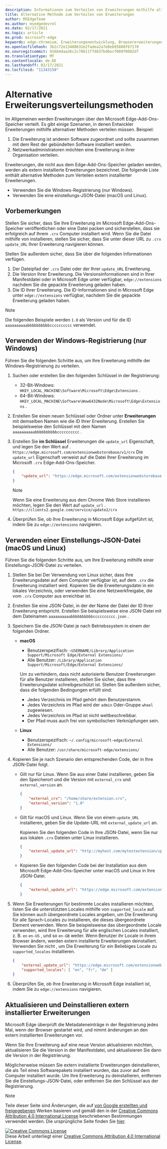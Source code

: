 ```yaml
---
description: Informationen zum Verteilen von Erweiterungen mithilfe alternativer Methoden, die keine überprüften Speicher verwenden
title: Alternative Methode zum Verteilen von Erweiterungen
author: MSEdgeTeam
ms.author: msedgedevrel
ms.date: 02/17/2021
ms.topic: article
ms.prod: microsoft-edge
keywords: edge-chromium, Erweiterungenentwicklung, Browsererweiterungen, Add-Ons, Partner Center, Entwickler
ms.openlocfilehash: 3b2c72e13488632e2fadea2a7e8eb95888f67170
ms.sourcegitcommit: 916b4daa26c2c78611f7d837bd6ecf009f0082df
ms.translationtype: MT
ms.contentlocale: de-DE
ms.lasthandoff: 02/17/2021
ms.locfileid: "11343150"
---
```

# Alternative Erweiterungsverteilungsmethoden  

Im Allgemeinen werden Erweiterungen über den Microsoft Edge-Add-Ons-Speicher verteilt. Es gibt einige Szenarien, in denen Entwickler Erweiterungen mithilfe alternativer Methoden verteilen müssen. Beispiel:

1.  Die Erweiterung ist anderen Software zugeordnet und sollte zusammen mit dem Rest der gebündelten Software installiert werden.   
1.  Netzwerkadministratoren möchten eine Erweiterung in ihrer Organisation verteilen.   

Erweiterungen, die nicht aus dem Edge-Add-Ons-Speicher geladen werden, werden als extern installierte Erweiterungen bezeichnet. Die folgende Liste enthält alternative Methoden zum Verteilen extern installierter Erweiterungen. 

*   Verwenden Sie die Windows-Registrierung (nur Windows).  
*   Verwenden Sie eine einstellungs-JSON-Datei (macOS und Linux).  
    
## Vorbemerkungen  

Stellen Sie sicher, dass Sie Ihre Erweiterung im Microsoft Edge-Add-Ons-Speicher veröffentlichen oder eine Datei packen und sicherstellen, dass sie erfolgreich auf Ihrem `.crx` Computer installiert wird.  Wenn Sie die Datei mithilfe von installieren, stellen Sie sicher, dass Sie unter dieser URL zu `.crx` `update_URL` Ihrer Erweiterung navigieren können.  

Stellen Sie außerdem sicher, dass Sie über die folgenden Informationen verfügen.    

1.  Der Dateipfad der `.crx` Datei oder der Ihrer `update_URL` Erweiterung.
1.  Die Version Ihrer Erweiterung.  Die Versionsinformationen sind in Ihrer Manifestdatei oder in Microsoft Edge unter verfügbar, `edge://extensions` nachdem Sie die gepackte Erweiterung geladen haben.   
1.  Die ID Ihrer Erweiterung.  Die ID-Informationen sind in Microsoft Edge unter `edge://extensions` verfügbar, nachdem Sie die gepackte Erweiterung geladen haben.  

> [!NOTE] 
> Die folgenden Beispiele werden `1.0` als Version und für die ID `aaaaaaaaaabbbbbbbbbbcccccccccc` verwendet.  

## Verwenden der Windows-Registrierung (nur Windows)  

Führen Sie die folgenden Schritte aus, um Ihre Erweiterung mithilfe der Windows-Registrierung zu verteilen.

1.  Suchen oder erstellen Sie den folgenden Schlüssel in der Registrierung:  
    *   32-Bit-Windows:  `HKEY_LOCAL_MACHINE\Software\Microsoft\Edge\Extensions` .  
    *   64-Bit-Windows:  `HKEY_LOCAL_MACHINE\Software\Wow6432Node\Microsoft\Edge\Extensions` .  
1.  Erstellen Sie einen neuen Schlüssel oder Ordner unter **Erweiterungen** mit demselben Namen wie die ID Ihrer Erweiterung. Erstellen Sie beispielsweise den Schlüssel mit dem Namen `aaaaaaaaaabbbbbbbbbbcccccccccc` .  
1.  Erstellen Sie **im Schlüssel** Erweiterungen die `update_url` Eigenschaft, und legen Sie den Wert auf . `https://edge.microsoft.com/extensionwebstorebase/v1/crx`  Die `update_url` Eigenschaft verweist auf die Datei Ihrer Erweiterung im Microsoft `.crx` Edge-Add-Ons-Speicher.  

    ```json
    {
        "update_url": "https://edge.microsoft.com/extensionwebstorebase/v1/crx"
    }
    ```  
    
    > [!NOTE]
    > Wenn Sie eine Erweiterung aus dem Chrome Web Store installieren möchten, legen Sie den Wert auf `update_url` . `https://clients2.google.com/service/update2/crx`  
  
1.  Überprüfen Sie, ob Ihre Erweiterung in Microsoft Edge aufgeführt ist, indem Sie zu `edge://extensions` navigieren.  

## Verwenden einer Einstellungs-JSON-Datei (macOS und Linux)  

Führen Sie die folgenden Schritte aus, um Ihre Erweiterung mithilfe einer Einstellungs-JSON-Datei zu verteilen.

1.  Stellen Sie bei Der Verwendung von Linux sicher, dass Ihre Erweiterungsdatei auf dem Computer verfügbar ist, auf dem `.crx` die Erweiterung installiert wird. Kopieren Sie die Erweiterungsdatei in ein lokales Verzeichnis, oder verwenden Sie eine Netzwerkfreigabe, die vom `.crx` Computer aus erreichbar ist. 
1.  Erstellen Sie eine JSON-Datei, in der der Name der Datei der ID Ihrer Erweiterung entspricht. Erstellen Sie beispielsweise eine JSON-Datei mit dem Dateinamen `aaaaaaaaaabbbbbbbbbbcccccccccc.json` .  
1.  Speichern Sie die JSON-Datei je nach Betriebssystem in einem der folgenden Ordner.   
    *   **macOS**  
        *   Benutzerspezifisch: `~USERNAME/Library/Application Support/Microsoft Edge/External Extensions/`  
        *   Alle Benutzer: `/Library/Application Support/Microsoft/Edge/External Extensions/`  
        
        Um zu verhindern, dass nicht autorisierte Benutzer Erweiterungen für alle Benutzer installieren, stellen Sie sicher, dass Ihre Erweiterungsdatei schreibgeschützt ist. Stellen Sie außerdem sicher, dass die folgenden Bedingungen erfüllt sind:
        
        *   Jedes Verzeichnis im Pfad gehört dem Benutzerstamm.  
        *   Jedes Verzeichnis im Pfad wird der `admin` Oder-Gruppe `wheel` zugewiesen.  
        *   Jedes Verzeichnis im Pfad ist nicht weltbeschreibbar.  
        *   Der Pfad muss auch frei von symbolischen Verknüpfungen sein.  
        
    *   **Linux**  
        *   Benutzerspezifisch: `~/.config/microsoft-edge/External Extensions/`  
        *   Alle Benutzer: `/usr/share/microsoft-edge/extensions/`  
1.  Kopieren Sie je nach Szenario den entsprechenden Code, der in Ihre JSON-Datei folgt. 
    *   Gilt nur für Linux. Wenn Sie aus einer Datei installieren, geben Sie den Speicherort und die Version mit `external_crx` und `external_version` an.  
            
        ```json
        {
            "external_crx": "/home/share/extension.crx",
            "external_version": "1.0"
        }
        ```  

    *   Gilt für macOS und Linux. Wenn Sie von einem `update_URL` installieren, geben Sie die Update-URL mit `external_update_url` an. 
        
        Kopieren Sie den folgenden Code in Ihre JSON-Datei, wenn Sie nur aus lokalen `.crx` Dateien unter Linux installieren.  
    
        ```json
        {
            "external_update_url": "http://myhost.com/mytestextension/updates.xml"
        }
        ```  
 
    *  Kopieren Sie den folgenden Code bei der Installation aus dem Microsoft Edge-Add-Ons-Speicher unter macOS und Linux in Ihre JSON-Datei.
    
        ```json
        {
            "external_update_url": "https://edge.microsoft.com/extensionwebstorebase/v1/crx"
        }
        ```  
    
1.  Wenn Sie Erweiterungen für bestimmte Locales installieren möchten, listen Sie die unterstützten Locales mithilfe von `supported_locale` auf.  Sie können auch übergeordnete Locales angeben, um Die Erweiterung für alle Sprach-Locales zu installieren, die dieses übergeordnete Element verwenden. Wenn Sie beispielsweise das übergeordnete Locale verwenden, wird Ihre Erweiterung für alle englischen Locales installiert, z. B. `en` `en-US` , und so `en-GB` weiter.  Wenn Benutzer ihr Locale in ihrem Browser ändern, werden extern installierte Erweiterungen deinstalliert.  Verwenden Sie nicht , um Die Erweiterung für ein Beliebiges Locale zu `supported_locales` installieren.  

    ```json
    {
        "external_update_url": "https://edge.microsoft.com/extensionwebstorebase/v1/crx",
        "supported_locales": [ "en", "fr", "de" ]
    }
    ```  

1.  Überprüfen Sie, ob Ihre Erweiterung in Microsoft Edge installiert ist, indem Sie zu `edge://extensions` navigieren.  

## Aktualisieren und Deinstallieren extern installierter Erweiterungen

Microsoft Edge überprüft die Metadateneinträge in der Registrierung jedes Mal, wenn der Browser gestartet wird, und nimmt änderungen an den extern installierten Erweiterungen vor.  

Wenn Sie Ihre Erweiterung auf eine neue Version aktualisieren möchten, aktualisieren Sie die Version in der Manifestdatei, und aktualisieren Sie dann die Version in der Registrierung.  

Möglicherweise müssen Sie extern installierte Erweiterungen deinstallieren, die als Teil eines Softwarepakets installiert wurden, das zuvor auf dem Computer installiert wurde.  Um Ihre Erweiterung zu deinstallieren, entfernen Sie die Einstellungs-JSON-Datei, oder entfernen Sie den Schlüssel aus der Registrierung.   

<!-- links -->  

> [!NOTE]
> Teile dieser Seite sind Änderungen, die auf [von Google erstellten und freigegebenen][GoogleSitePolicies] Werken basieren und gemäß den in der [Creative Commons Attribution 4.0 International License][CCA4IL] beschriebenen Bestimmungen verwendet werden.  Die ursprüngliche Seite finden Sie [hier](https://developer.chrome.com/apps/external_extensions).  

[![Creative Commons License][CCby4Image]][CCA4IL]  
Diese Arbeit unterliegt einer [Creative Commons Attribution 4.0 International License][CCA4IL].  

[CCA4IL]: https://creativecommons.org/licenses/by/4.0  
[CCby4Image]: https://i.creativecommons.org/l/by/4.0/88x31.png  
[GoogleSitePolicies]: https://developers.google.com/terms/site-policies  
